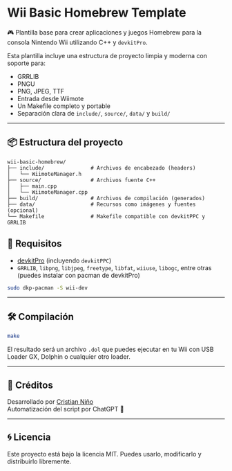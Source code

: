 # Wii Basic Homebrew Template

🎮 Plantilla base para crear aplicaciones y juegos Homebrew para la consola Nintendo Wii utilizando C++ y `devkitPro`.

Esta plantilla incluye una estructura de proyecto limpia y moderna con soporte para:
- GRRLIB
- PNGU
- PNG, JPEG, TTF
- Entrada desde Wiimote
- Un Makefile completo y portable
- Separación clara de `include/`, `source/`, `data/` y `build/`

---

## 📦 Estructura del proyecto

```
wii-basic-homebrew/
├── include/               # Archivos de encabezado (headers)
│   └── WiimoteManager.h
├── source/                # Archivos fuente C++
│   ├── main.cpp
│   └── WiimoteManager.cpp
├── build/                 # Archivos de compilación (generados)
├── data/                  # Recursos como imágenes y fuentes (opcional)
└── Makefile               # Makefile compatible con devkitPPC y GRRLIB
```


## 🧰 Requisitos

- [devkitPro](https://devkitpro.org/wiki/Getting_Started) (incluyendo `devkitPPC`)
- `GRRLIB`, `libpng`, `libjpeg`, `freetype`, `libfat`, `wiiuse`, `libogc`, entre otras (puedes instalar con pacman de devkitPro)

```bash
sudo dkp-pacman -S wii-dev
```

---

## 🛠 Compilación

```bash
make
```

El resultado será un archivo `.dol` que puedes ejecutar en tu Wii con USB Loader GX, Dolphin o cualquier otro loader.

---

## 📄 Créditos

Desarrollado por [Cristian Niño](https://github.com/cristianino)  
Automatización del script por ChatGPT 🤖

---

## 🌀 Licencia

Este proyecto está bajo la licencia MIT. Puedes usarlo, modificarlo y distribuirlo libremente.
